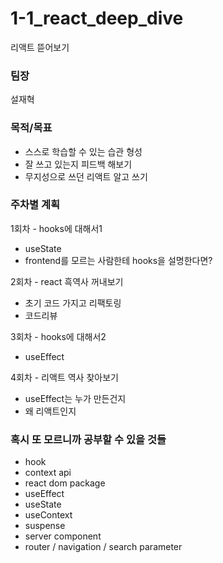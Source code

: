 # 1-1_react_deep_dive
리액트 뜯어보기

### 팀장
설재혁


### 목적/목표
- 스스로 학습할 수 있는 습관 형성
- 잘 쓰고 있는지 피드백 해보기
- 무지성으로 쓰던 리액트 알고 쓰기


### 주차별 계획
1회차 - hooks에 대해서1
  - useState
  - frontend를 모르는 사람한테 hooks을 설명한다면?
    
2회차 - react 흑역사 꺼내보기
  - 초기 코드 가지고 리팩토링
  - 코드리뷰

3회차 - hooks에 대해서2
  - useEffect

4회차 - 리액트 역사 찾아보기 
  - useEffect는 누가 만든건지
  - 왜 리액트인지



### 혹시 또 모르니까 공부할 수 있을 것들
- hook
- context api
- react dom package
- useEffect
- useState
- useContext
- suspense
- server component
- router / navigation / search parameter



